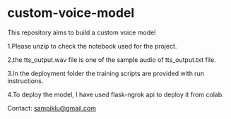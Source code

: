 # custom-voice-model
This repository aims to build a custom voice model

1.Please unzip to check the notebook used for the project.

2.the tts_output.wav file is one of the sample audio of tts_output.txt file.

3.In the deployment folder the training scripts are provided with run instructions.

4.To deploy the model, I have used flask-ngrok api to deploy it from colab.

Contact: sampiklu@gmail.com
